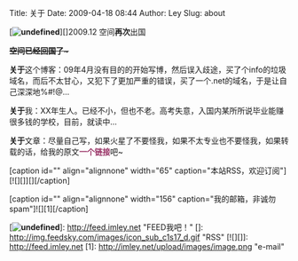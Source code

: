 Title: 关于
Date: 2009-04-18 08:44
Author: Ley
Slug: about

[**![undefined][]**][]2009.12 空间**再次**出国

<span style="text-decoration: line-through;">**空间已经回国了**\~</span>

**关于**这个博客：09年4月没有目的的开始写博，然后误入歧途，买了个info的垃圾域名，而后不太甘心，又犯下了更加严重的错误，买了一个.net的域名，于是让自己深深地%\#!@...

**关于**我：XX年生人。已经不小，但也不老。高考失意，入国内某所所说毕业能赚很多钱的学校，目前，就读中...

**关于**文章：尽量自己写，如果火星了不要怪我，如果不太专业也不要怪我，如果转载的话，给我的原文<span style="color: #993366;">**一个链接**</span>吧\~

[caption id="" align="alignnone" width="65"
caption="本站RSS，欢迎订阅"][![][]][][/caption]

[caption id="" align="alignnone" width="156"
caption="我的邮箱，非诚勿spam"]![][1][/caption]

  [undefined]: http://imley.net/wp-content/uploads/2009/04/head-150x150.jpg
    "嗯，订阅RSS是一个很好的习惯"
  [**![undefined][]**]: http://feed.imley.net "FEED我吧！"
  []: http://img.feedsky.com/images/icon_sub_c1s17_d.gif "RSS"
  [![][]]: http://feed.imley.net
  [1]: http://imley.net/upload/images/image.png "e-mail"
